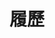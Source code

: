 ---
title: "履歷"
layout: "resume"
resume:
  name: "林宏信 Justin Lin"
  email: "justin.linhs@pm.me"
  github: "https://github.com/lancatlin"
  website: "https://wancat.cc"

  education:
    - school: "國立臺北科技大學"
      department: "智慧自動化工程科"
      school_url: "https://www.ntut.edu.tw/"
      department_url: "https://iae.ntut.edu.tw/"
      period: "2019 - 2024"

  honors:
    - title: "2023 大專資訊服務應用競賽"
      url: "https://innoserve.tca.org.tw/"
      content: |
        **第二名** 在競賽中與專案 [Linux Odyssey](https://linuxodyssey.xyz)
    - title: "2023 g0v 零時小學校第四屆專案孵化競賽"
      url: "https://sch001.g0v.tw/dash/brd/sch001-2023/list"
      content: |
        **首獎** 在競賽中與專案 [Linux Odyssey](https://linuxodyssey.xyz)
    - title: "2021 全國大專校院智慧機械與人工智慧暨電動車創意競賽"
      url: "https://www.chengde.org.tw/"
      content: |
        **佳作** 在競賽中與專案 EyeDrone

  work_experiences:
    - company: "2577 Full Lucky"
      company_url: "https://2577.com.tw"
      position: "後端開發工程師"
      type: "自由接案"
      location: "台北 (遠端)"
      period: "2024 年 5 月 - 2024 年 10 月"
      tech: "TypeScript, VueJS, Koa, Zod, Prisma, Swagger, PostgreSQL, GitHub Action, Google Cloud"
      content: |
        - 開發了一個基於網頁的員工管理系統，用於排班、考勤和請假管理。([2577.com.tw](https://2577.com.tw))
        - 實現了即時員工考勤報告，供主管查看。
        - 實施了可自定義的班表、假期和年假計算方法。
        - 使用 TypeScript、Koa、Prisma、Zod 和 Swagger 建立了 RESTful API 與文件。
        - 通過 Jest 單元測試，並使用 CI/CD 部署到 Google App Engine。
    - company: "LikeCoin"
      company_url: "https://about.like.co"
      position: "全端工程師"
      location: "全球 (遠端)"
      period: "2022 年 3 月 - 2022 年 8 月"
      content: |
        - [LikeChain Indexer](https://github.com/likecoin/likecoin-chain-tx-indexer): 將鏈上數據索引到資料庫並提供基於 SQL 的 API。使用 Golang、Gin、PostgreSQL。
        - [ISCN Browser](https://github.com/likecoin/iscn-browser): 瀏覽 LikeCoin 鏈上的 ISCN 記錄。使用 NuxtJS、VueJS。
        - [LikeCoin Discord Bot](https://github.com/likecoin/likecoin-discord-bot): 在 Discord 中向訊息捐贈 LIKE，將訊息發布到區塊鏈。使用 NodeJS、NuxtJS。
        - [NFT Dashboard](https://github.com/likecoin/likecoin-nft-dashboard): LikeCoin 鏈上 NFT 統計儀表板。使用 VueJS。

    - company: "IBM"
      company_url: "https://ibm.com"
      position: "後端開發實習生"
      location: "台北，台灣"
      period: "2021 年 11 月 - 2022 年 2 月"
      content: |
        - 基於深度學習的未翻譯字串檢測工具。
        - 為 NodeJS 和 AngularJS 專案設置 Jenkins CI/CD 工作流程。
        - 通過 Git 標籤自動部署至伺服器。

  projects:
    - name: "LinuxOdyssey.xyz"
      url: "https://linuxodyssey.xyz"
      role: "團隊領導 / 全端開發工程師 / DevOps 工程師"
      period: "2023 年 7 月 - 至今"
      tech: "TypeScript / VueJS / Docker / MongoDB / WebSocket / TailwindCSS"
      description: "Linux Odyssey 是針對程式設計和 Linux 初學者設計的互動終端機教學網站，以遊戲化方式學習 Linux 指令，將 Linux 變成一個互動遊戲環境，從「學習 Linux」變成「玩 Linux」。"
      achievements:
        - "提供基於 Docker 的操作環境，讓用戶只要開啟網站即可練習 Linux 命令。使用 WebSocket 在網站上實現即時終端機資料傳輸。"
        - "使用 GitHub Actions 管理 DevOps 工作流程，進行持續集成和部署，保持高代碼質量並促進敏捷開發實踐。"
        - "由 180 名沒有程式設計或 Linux 經驗的國中生測試。60% 的學生能夠在沒有任何幫助的情況下使用終端完成任務。"

    - name: "EyeDrone"
      url: ""
      role: ""
      period: "2021 年 5 月 - 2021 年 11 月"
      tech: "Python / Django / ReactJS / Scikit-Learn"
      description: "一個使用無人機和多光譜儀的水污染分析系統。"
      achievements:
        - "使用無人機拍攝的照片建立污染模型。"
        - "開發 RESTful API 以整合圖像處理算法和數據庫。"

    - name: "FeverPass"
      url: "https://github.com/Linchpins-team/fever-pass"
      role: "共同創辦人 / 後端開發工程師"
      period: "2020 年 2 月 - 2020 年 4 月"
      tech: "Go / Vanilla JS / MySQL"
      description: "針對 COVID-19，使用 Golang 開發的體溫登記系統，供學校或組織登記成員的體溫。"
      achievements:
        - "被台中一中和中山附中使用。"
        - "服務了 1,800 名註冊學生，節省了 360,000 張紙。"

    - name: "indieveloper (indie.tw)"
      url: "https://indie.tw"
      role: ""
      period: "2023 年 1 月 - 至今"
      tech: "YouTube"
      description: "一個推廣自由軟體及伺服器架設的 YouTube 頻道。"
      achievements:
        - "賦予每個人設置自己伺服器的能力。"
        - "在第一個月內達到超過 4,000 訂閱。"

  special_experiences:
    - title: "Liker.Social"
      url: "https://liker.social"
      role: "創辦人及執行董事"
      period: "2020 年 1 月 - 2021 年 4 月"
      content: |
        - 籌集了 $100K LikeCoin 來啟動一個為 LikeCoin 社群設立的 Mastodon 伺服器。
        - 1.8K 註冊用戶。
        - 現已移交團隊維護。

  publications:
    - title: "A Effective Algorithm for Skew Correction in Text Images"
      url: "https://ieeexplore.ieee.org/document/9605083"
      authors: "C. -T. Chuang and H. -S. Lin"
      conference: "2021 International Conference on Fuzzy Theory and Its Applications (iFUZZY)"
      year: "2021"
      pages: "1-5"
      doi: "10.1109/iFUZZY53132.2021.9605083"

  skills:
    languages: "TypeScript、JavaScript、Go、Python"
    frameworks: "Vue、React、Nuxt、Django、TensorFlow"
    databases: "PostgreSQL、MySQL、MongoDB"
    devops: "GitHub Actions、Linux、Docker、Jenkins、Proxmox"
--- 